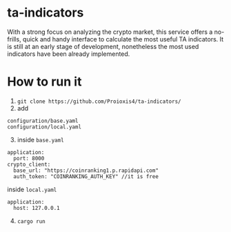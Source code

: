 ﻿# ta-indicators
 
With a strong focus on analyzing the crypto market, this service offers a no-frills, quick and handy interface to calculate the most useful TA indicators. It is still at an early stage of development, nonetheless the most used indicators have been already implemented.

# How to run it

1. `git clone https://github.com/Proioxis4/ta-indicators/`
2. add 
```
configuration/base.yaml
configuration/local.yaml
```
3. inside `base.yaml`
```
application:
  port: 8000
crypto_client:
  base_url: "https://coinranking1.p.rapidapi.com"
  auth_token: "COINRANKING_AUTH_KEY" //it is free
```

inside `local.yaml`
```
application:
  host: 127.0.0.1
```
4. `cargo run`
